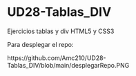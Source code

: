 # UD28-Tablas_DIV

<p> Ejercicios tablas y div HTML5 y CSS3</p>

<p>Para desplegar el repo:</p>
https://github.com/Amc210/UD28-Tablas_DIV/blob/main/desplegarRepo.PNG
